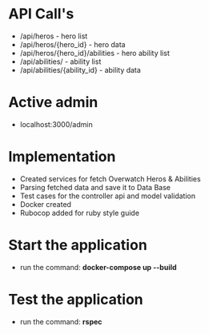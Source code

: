 # API Call's
  - /api/heros - hero list
  - /api/heros/{hero_id} - hero data
  - /api/heros/{hero_id}/abilities - hero ability list
  - /api/abilities/ - ability list
  - /api/abilities/{ability_id} - ability data

# Active admin
  - localhost:3000/admin

# Implementation
  - Created services for fetch Overwatch Heros & Abilities
  - Parsing fetched data and save it to Data Base
  - Test cases for the controller api and model validation
  - Docker created
  - Rubocop added for ruby style guide

# Start the application
  - run the command: **docker-compose up --build**

# Test the application
  - run the command: **rspec**